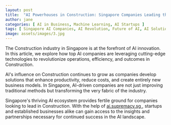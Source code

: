 ```yaml
---
layout: post
title:  "AI Powerhouses in Construction: Singapore Companies Leading the Charge"
author: jane
categories: [ AI in Business, Machine Learning, AI Startups ]
tags: [ Singapore AI Companies, AI Revolution, Future of AI, AI Solutions for Businesses, AI Transformation ]
image: assets/images/3.jpg
---
```


The Construction industry in Singapore is at the forefront of AI innovation. In this article, we explore how top AI companies are leveraging cutting-edge technologies to revolutionize operations, efficiency, and outcomes in Construction.

AI's influence on Construction continues to grow as companies develop solutions that enhance productivity, reduce costs, and create entirely new business models. In Singapore, AI-driven companies are not just improving traditional methods but transforming the very fabric of the industry.

Singapore's thriving AI ecosystem provides fertile ground for companies looking to lead in Construction. With the help of <a href="https://ai.supremacy.sg" target="_blank"> ai.supremacy.sg </a>, startups and established businesses alike can gain access to the insights and partnerships necessary for continued success in the AI landscape.
